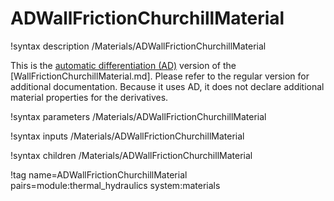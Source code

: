 # ADWallFrictionChurchillMaterial

!syntax description /Materials/ADWallFrictionChurchillMaterial

This is the [automatic differentiation (AD)](automatic_differentiation/index.md) version of the [WallFrictionChurchillMaterial.md].
Please refer to the regular version for additional documentation.
Because it uses AD, it does not declare additional material properties for the derivatives.

!syntax parameters /Materials/ADWallFrictionChurchillMaterial

!syntax inputs /Materials/ADWallFrictionChurchillMaterial

!syntax children /Materials/ADWallFrictionChurchillMaterial

!tag name=ADWallFrictionChurchillMaterial pairs=module:thermal_hydraulics system:materials
